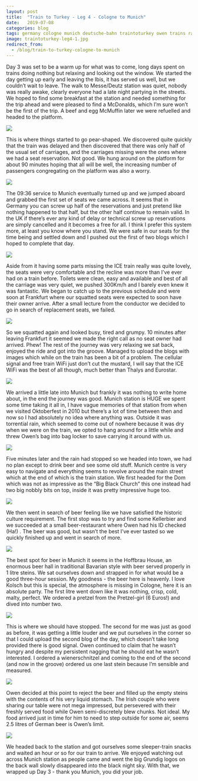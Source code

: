 ```yaml
---
layout: post
title:  "Train to Turkey - Leg 4 - Cologne to Munich"
date:   2019-07-08
categories: blog
tags: germany cologne munich deutsche-bahn traintoturkey owen trains rail travel inter-rail
image: traintoturkey-leg4-1.jpg
redirect_from:
  - /blog/train-to-turkey-cologne-to-munich
---
```


Day 3 was set to be a warm up for what was to come, long days spent on trains doing nothing but relaxing and looking out the window. We started the day getting up early and leaving the Ibis, it has served us well, but we couldn’t wait to leave. The walk to Messe/Deutz station was quiet, nobody was really awake, clearly everyone had a late night partying in the streets. We hoped to find some breakfast at the station and needed something for the trip ahead and were pleased to find a McDonalds, which I’m sure won’t be the first of the trip. A beef and egg McMuffin later we were refuelled and headed to the platform.

![][traintoturkey-leg4-2]

This is where things started to go pear-shaped. We discovered quite quickly that the train was delayed and then discovered that there was only half of the usual set of carriages, and the carriages missing were the ones where we had a seat reservation. Not good. We hung around on the platform for about 90 minutes hoping that all will be well, the increasing number of passengers congregating on the platform was also a worry.

![][traintoturkey-leg4-3]

The 09:36 service to Munich eventually turned up and we jumped aboard and grabbed the first set of seats we came across. It seems that in Germany you can screw up half of the reservations and just pretend like nothing happened to that half, but the other half continue to remain valid. In the UK if there’s ever any kind of delay or technical screw up reservations are simply cancelled and it becomes a free for all. I think I prefer this system more, at least you know where you stand. We were safe in our seats for the time being and settled down and I pushed out the first of two blogs which I hoped to complete that day.

![][traintoturkey-leg4-4]

Aside from it having some parts missing the ICE train really was quite lovely, the seats were very comfortable and the recline was more than I’ve ever had on a train before. Toilets were clean, easy and available and best of all the carriage was very quiet, we pushed 300Km/h and I barely even knew it was fantastic. We began to catch up to the previous schedule and were soon at Frankfurt where our squatted seats were expected to soon have their owner arrive. After a small lecture from the conductor we decided to go in search of replacement seats, we failed.

![][traintoturkey-leg4-5]

So we squatted again and looked busy, tired and grumpy. 10 minutes after leaving Frankfurt it seemed we made the right call as no seat owner had arrived. Phew! The rest of the journey was very relaxing we sat back, enjoyed the ride and got into the groove. Managed to upload the blogs with images which while on the train has been a bit of a problem. The cellular signal and free train WiFi just don’t cut the mustard, I will say that the ICE WiFi was the best of all though, much better than Thalys and Eurostar.

![][traintoturkey-leg4-6]

We arrived a little late into Munich but frankly it was nothing to write home about, in the end the journey was good. Munich station is HUGE we spent some time taking it all in, I have vague memories of that station from when we visited Oktoberfest in 2010 but there’s a lot of time between then and now so I had absolutely no idea where anything was. Outside it was torrential rain, which seemed to come out of nowhere because it was dry when we were on the train, we opted to hang around for a little while and threw Owen’s bag into bag locker to save carrying it around with us.

![][traintoturkey-leg4-7]

Five minutes later and the rain had stopped so we headed into town, we had no plan except to drink beer and see some old stuff. Munich centre is very easy to navigate and everything seems to revolve around the main street which at the end of which is the train station. We first headed for the Dom which was not as impressive as the “Big Black Church” this one instead had two big nobbly bits on top, inside it was pretty impressive huge too.

![][traintoturkey-leg4-8]

We then went in search of beer feeling like we have satisfied the historic culture requirement. The first stop was to try and find some Kellerbier and we succeeded at a small beer-restaurant where Owen had his ID checked (Ha!) . The beer was good, but wasn’t the best I’ve ever tasted so we quickly finished up and went in search of more.

![][traintoturkey-leg4-9]

The best spot for beer in Munich it seems in the Hoffbrau House, an enormous beer hall in traditional Bavarian style with beer served properly in 1 litre steins. We sat ourselves down and strapped in for what would be a good three-hour session. My goodness - the beer here is heavenly. I love Kolsch but this is special, the atmosphere is missing in Cologne, here it is an absolute party. The first litre went down like it was nothing, crisp, cold, malty, perfect. We ordered a pretzel from the Pretzel-girl (6 Euros!) and dived into number two.

![][traintoturkey-leg4-10]

This is where we should have stopped. The second for me was just as good as before, it was getting a little louder and we put ourselves in the corner so that I could upload the second blog of the day, which doesn’t take long provided there is good signal. Owen continued to claim that he wasn’t hungry and despite my persistent nagging that he should eat he wasn’t interested. I ordered a wienerschnitzel and coming to the end of the second (and now in the groove) ordered us one last stein because I’m sensible and measured.

![][traintoturkey-leg4-11]

Owen decided at this point to reject the beer and filled up the empty steins with the contents of his very liquid stomach. The Irish couple who were sharing our table were not mega impressed, but persevered with their freshly served food while Owen semi-discretely blew chunks. Not ideal. My food arrived just in time for him to need to step outside for some air, seems 2.5 litres of German beer is Owen’s limit.

![][traintoturkey-leg4-12]

We headed back to the station and got ourselves some sleeper-train snacks and waited an hour or so for our train to arrive. We enjoyed watching out across Munich station as people came and went the big Grundig logos on the back wall slowly disappeared into the black night sky. With that, we wrapped up Day 3 - thank you Munich, you did your job.

[traintoturkey-leg4-1]: /assets/img/traintoturkey-leg4-1.jpg
[traintoturkey-leg4-2]: /assets/img/traintoturkey-leg4-2.jpg
[traintoturkey-leg4-3]: /assets/img/traintoturkey-leg4-3.jpg
[traintoturkey-leg4-4]: /assets/img/traintoturkey-leg4-4.jpg
[traintoturkey-leg4-5]: /assets/img/traintoturkey-leg4-5.jpg
[traintoturkey-leg4-6]: /assets/img/traintoturkey-leg4-6.jpg
[traintoturkey-leg4-7]: /assets/img/traintoturkey-leg4-7.jpg
[traintoturkey-leg4-8]: /assets/img/traintoturkey-leg4-8.jpg
[traintoturkey-leg4-9]: /assets/img/traintoturkey-leg4-9.jpg
[traintoturkey-leg4-10]: /assets/img/traintoturkey-leg4-10.jpg
[traintoturkey-leg4-11]: /assets/img/traintoturkey-leg4-11.jpg
[traintoturkey-leg4-12]: /assets/img/traintoturkey-leg4-12.jpg
